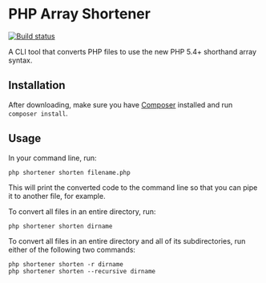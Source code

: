 PHP Array Shortener
===================

[![Build status](https://secure.travis-ci.org/franzliedke/php-array-shortener.png)](https://travis-ci.org/franzliedke/php-array-shortener)

A CLI tool that converts PHP files to use the new PHP 5.4+ shorthand array syntax.


Installation
------------

After downloading, make sure you have [Composer](http://getcomposer.org) installed and run `composer install`.


Usage
-----

In your command line, run:

    php shortener shorten filename.php

This will print the converted code to the command line so that you can pipe it to another file, for example.

To convert all files in an entire directory, run:

    php shortener shorten dirname

To convert all files in an entire directory and all of its subdirectories, run either of the following two commands:

    php shortener shorten -r dirname
    php shortener shorten --recursive dirname
